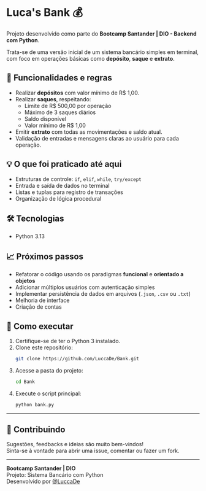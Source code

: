 # Luca's Bank 💰

Projeto desenvolvido como parte do **Bootcamp Santander | DIO - Backend com Python**.

Trata-se de uma versão inicial de um sistema bancário simples em terminal, com foco em operações básicas como **depósito**, **saque** e **extrato**.

## 📌 Funcionalidades e regras

- Realizar **depósitos** com valor mínimo de R$ 1,00.
- Realizar **saques**, respeitando:
  - Limite de R$ 500,00 por operação
  - Máximo de 3 saques diários
  - Saldo disponível
  - Valor mínimo de R$ 1,00
- Emitir **extrato** com todas as movimentações e saldo atual.
- Validação de entradas e mensagens claras ao usuário para cada operação.

## 💡 O que foi praticado até aqui

- Estruturas de controle: `if`, `elif`, `while`, `try/except`
- Entrada e saída de dados no terminal
- Listas e tuplas para registro de transações
- Organização de lógica procedural

## 🛠️ Tecnologias

- Python 3.13

## 📈 Próximos passos

- Refatorar o código usando os paradigmas **funcional** e **orientado a objetos**
- Adicionar múltiplos usuários com autenticação simples
- Implementar persistência de dados em arquivos (`.json`, `.csv` ou `.txt`)
- Melhoria de interface
- Criação de contas

## 📂 Como executar

1. Certifique-se de ter o Python 3 instalado.
2. Clone este repositório:
   ```bash
   git clone https://github.com/LuccaDe/Bank.git
3. Acesse a pasta do projeto:
   ```bash
   cd Bank
   ```
4. Execute o script principal:
   ```bash
   python bank.py
   ```

---

## 🤝 Contribuindo

Sugestões, feedbacks e ideias são muito bem-vindos!  
Sinta-se à vontade para abrir uma issue, comentar ou fazer um fork.

---

**Bootcamp Santander | DIO**  
Projeto: Sistema Bancário com Python  
Desenvolvido por [@LuccaDe](https://github.com/LuccaDe)
